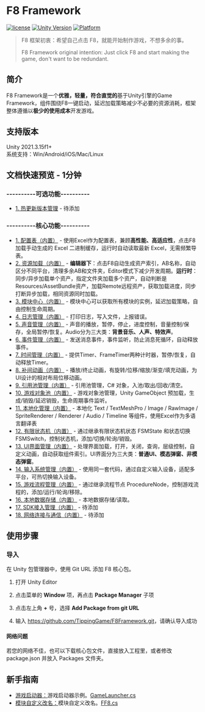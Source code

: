 # F8 Framework

[![license](http://img.shields.io/badge/license-MIT-green.svg)](https://opensource.org/licenses/MIT) [![Unity Version](https://img.shields.io/badge/unity-2021.3.15f1-blue)](https://unity.com) [![Platform](https://img.shields.io/badge/platform-Win%20%7C%20Android%20%7C%20iOS%20%7C%20Mac%20%7C%20Linux-orange)]() 

> F8 框架初衷：希望自己点击 F8，就能开始制作游戏，不想多余的事。
> 
> F8 Framework original intention: Just click F8 and start making the game, don't want to be redundant.

## 简介
F8 Framework是一个**优雅，轻量，符合直觉的**基于Unity引擎的Game Framework，组件围绕F8一键启动，延迟加载策略减少不必要的资源消耗，框架整体遵循以**极少的使用成本**开发游戏。  

## 支持版本
Unity 2021.3.15f1+  
系统支持：Win/Android/iOS/Mac/Linux

## 文档快速预览 - 1分钟
### ----------可选功能----------
* [1. 热更新版本管理](https://github.com/TippingGame/F8ExcelTool.git) - 待添加
### ----------核心功能----------
* [1. 配置表（内置）](https://github.com/TippingGame/F8Framework/blob/main/Tests/ExcelTool/README.md) - 使用Excel作为配置表，兼顾**高性能、高适应性**，点击F8加载手动生成的 Excel 二进制缓存，运行时自动读取最新 Excel，无需频繁导表。
* [2. 资源加载（内置）](https://github.com/TippingGame/F8Framework/blob/main/Tests/AssetManager/README.md) - **编辑器下**：点击F8自动生成资产索引，AB名称，自动区分不同平台，清理多余AB和文件夹，Editor模式下减少开发周期。**运行时**：同步/异步加载单个资产，指定文件夹加载多个资产，自动判断是Resources/AssetBundle资产，加载Remote远程资产，获取加载进度，同步打断异步加载，相同资源同时加载。
* [3. 模块中心（内置）](https://github.com/TippingGame/F8Framework/blob/main/Tests/Module/README.md) - 模块中心可以获取所有模块的实例，延迟加载策略，自由控制生命周期。
* [4. 日志管理（内置）](https://github.com/TippingGame/F8Framework/blob/main/Tests/Log/README.md) - 打印日志，写入文件，上报错误。
* [5. 声音管理（内置）](https://github.com/TippingGame/F8Framework/blob/main/Tests/Audio/README.md) - 声音的播放，暂停，停止，进度控制，音量控制/保存，全局暂停/恢复。Audio分为三大类：**背景音乐、人声、特效声**。
* [6. 事件管理（内置）](https://github.com/TippingGame/F8Framework/blob/main/Tests/Event/README.md) - 发送消息事件，事件监听，防止消息死循环，自动释放事件。
* [7. 时间管理（内置）](https://github.com/TippingGame/F8Framework/blob/main/Tests/Timer/README.md) - 提供Timer、FrameTimer两种计时器，暂停/恢复，自动释放Timer。
* [8. 补间动画（内置）](https://github.com/TippingGame/F8Framework/blob/main/Tests/Tween/README.md) - 播放/终止动画，有旋转/位移/缩放/渐变/填充动画，为UI设计的相对布局位移动画。
* [9. 引用池管理（内置）](https://github.com/TippingGame/F8Framework/blob/main/Tests/ReferencePool/README.md) - 引用池管理，C# 对象，入池/取出/回收/清空。
* [10. 游戏对象池（内置）](https://github.com/TippingGame/F8Framework/blob/main/Tests/GameObjectPool/README.md) - 游戏对象池管理，Unity GameObject 预加载，生成/销毁/延迟销毁，生命周期事件监听。
* [11. 本地化管理（内置）](https://github.com/TippingGame/F8Framework/blob/main/Tests/Localization/README.md) - 本地化 Text / TextMeshPro / Image / RawImage / SpriteRenderer / Renderer / Audio / Timeline 等组件，使用Excel作为多语言翻译表
* [12. 有限状态机（内置）](https://github.com/TippingGame/F8Framework/blob/main/Tests/FSM/README.md) - 通过继承有限状态机状态 FSMState 和状态切换 FSMSwitch，控制状态机，添加/切换/轮询/销毁。
* [13. UI界面管理（内置）](https://github.com/TippingGame/F8Framework/blob/main/Tests/UI/README.md) - 处理界面加载，打开，关闭，查询，层级控制，自定义动画，自动获取组件索引。UI界面分为三大类：**普通UI、模态弹窗、非模态弹窗**。
* [14. 输入系统管理（内置）](https://github.com/TippingGame/F8Framework/blob/main/Tests/Input/README.md) - 使用同一套代码，通过自定义输入设备，适配多平台，可热切换输入设备。
* [15. 游戏流程管理（内置）](https://github.com/TippingGame/F8Framework/blob/main/Tests/Procedure/README.md) - 通过继承流程节点 ProcedureNode，控制游戏流程的，添加/运行/轮询/移除。
* [16. 本地数据存储（内置）](https://github.com/TippingGame/F8Framework/blob/main/Tests/Storage/README.md) - 本地数据存储/读取。
* [17. SDK接入管理（内置）](https://github.com/TippingGame/F8Framework/blob/main/Tests/AssetManager/README.md) - 待添加
* [18. 网络连接与通信（内置）](https://github.com/TippingGame/F8Framework/blob/main/Tests/AssetManager/README.md) - 待添加

## 使用步骤

### 导入

在 Unity 包管理器中，使用 Git URL 添加 F8 核心包。

1. 打开 Unity Editor

2. 点击菜单的 **Window** 项，再点击 **Package Manager** 子项

3. 点击左上角 **+** 号，选择 **Add Package from git URL**

4. 输入 <https://github.com/TippingGame/F8Framework.git>，请确认导入成功

#### 网络问题

若您的网络不佳，也可以下载核心包文件，直接放入工程里，或者修改 package.json 并放入 Packages 文件夹。

## 新手指南

* [游戏启动器：](https://github.com/TippingGame/F8Framework/blob/main/Runtime/Launcher/GameLauncher.cs)游戏启动器示例。[GameLauncher.cs](https://github.com/TippingGame/F8Framework/blob/main/Runtime/Launcher/GameLauncher.cs)  
* [模块自定义改名：](https://github.com/TippingGame/F8Framework/blob/main/Runtime/Launcher/FF8.cs)模块自定义改名。[FF8.cs](https://github.com/TippingGame/F8Framework/blob/main/Runtime/Launcher/FF8.cs)  

